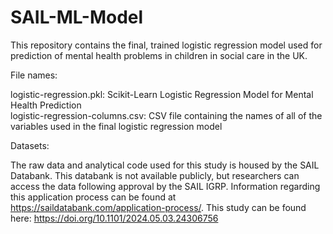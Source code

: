 # SAIL-ML-Model

This repository contains the final, trained logistic regression model used for prediction of mental health problems in children in social care in the UK.

File names:  

logistic-regression.pkl: Scikit-Learn Logistic Regression Model for Mental Health Prediction  
logistic-regression-columns.csv: CSV file containing the names of all of the variables used in the final logistic regression model

Datasets:  

The raw data and analytical code used for this study is housed by the SAIL Databank. This databank is not available publicly, but researchers can access the data following approval by the SAIL IGRP. Information regarding this application process can be found at https://saildatabank.com/application-process/. This study can be found here: https://doi.org/10.1101/2024.05.03.24306756
